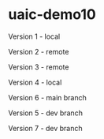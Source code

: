 # uaic-demo10
Version 1 - local

Version 2 - remote

Version 3 - remote

Version 4 - local

Version 6 - main branch

Version 5 - dev branch

Version 7 - dev branch
